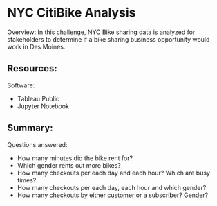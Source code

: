 # NYC CitiBike Analysis

Overview:
In this challenge, NYC Bike sharing data is analyzed for stakeholders to determine if a bike sharing business opportunity would work in Des Moines.

## Resources:
Software:
* Tableau Public
* Jupyter Notebook

## Summary:
Questions answered:
* How many minutes did the bike rent for?
* Which gender rents out more bikes?
* How many checkouts per each day and each hour? Which are busy times?
* How many checkouts per each day, each hour and which gender?
* How many checkouts by either customer or a subscriber? Gender?



